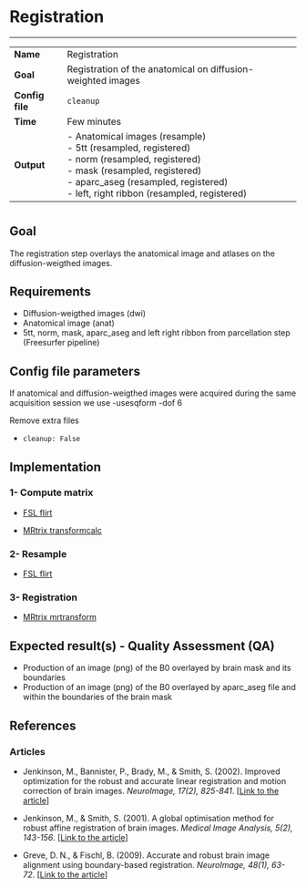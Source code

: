 # Registration
---

|                |                                                       |
|----------------|-------------------------------------------------------|
|**Name**        | Registration                                          |
|**Goal**        | Registration of the anatomical on diffusion-weighted images |
|**Config file** | `cleanup`                                             |
|**Time**        | Few minutes                                           |
|**Output**      | - Anatomical images (resample) <br> - 5tt (resampled, registered) <br> - norm (resampled, registered) <br> - mask (resampled, registered) <br> - aparc_aseg (resampled, registered) <br> - left, right ribbon (resampled, registered)|

#

## Goal

The registration step overlays the anatomical image and atlases on the diffusion-weigthed images. 

## Requirements

- Diffusion-weigthed images (dwi)
- Anatomical image (anat)
- 5tt, norm, mask, aparc_aseg and left right ribbon from parcellation step (Freesurfer pipeline) 

## Config file parameters

If anatomical and diffusion-weigthed images were acquired during the same acquisition session we use -usesqform -dof 6 <br>

Remove extra files
- `cleanup: False`

## Implementation

### 1- Compute matrix  

- <a href="http://fsl.fmrib.ox.ac.uk/fsl/fslwiki/flirt" target="_blank">FSL flirt</a>

- <a href="https://github.com/MRtrix3/mrtrix3/wiki/transformcalc" target="_blank">MRtrix transformcalc</a>

### 2- Resample

- <a href="http://fsl.fmrib.ox.ac.uk/fsl/fslwiki/flirt" target="_blank">FSL flirt</a>

### 3- Registration

- <a href="https://github.com/MRtrix3/mrtrix3/wiki/mrtransform" target="_blank">MRtrix mrtransform</a>


## Expected result(s) - Quality Assessment (QA)

- Production of an image (png) of the B0 overlayed by brain mask and its boundaries
- Production of an image (png) of the B0 overlayed by aparc_aseg file and within the boundaries of the brain mask

## References

### Articles

- Jenkinson, M., Bannister, P., Brady, M., & Smith, S. (2002). Improved optimization for the robust and accurate linear registration and motion correction of brain images. *NeuroImage, 17(2), 825-841*. [<a href="http://www.ncbi.nlm.nih.gov/pubmed/12377157" target="_blank">Link to the article</a>]

- Jenkinson, M., & Smith, S. (2001). A global optimisation method for robust affine registration of brain images. *Medical Image Analysis, 5(2), 143-156*. [<a href="http://www.ncbi.nlm.nih.gov/pubmed/11516708" target="_blank">Link to the article</a>]

- Greve, D. N., & Fischl, B. (2009). Accurate and robust brain image alignment using boundary-based registration. *NeuroImage, 48(1), 63-72*. [<a href="http://www.pubmedcentral.nih.gov/articlerender.fcgi?artid=2733527&tool=pmcentrez&rendertype=abstract" target="_blank">Link to the article</a>]

